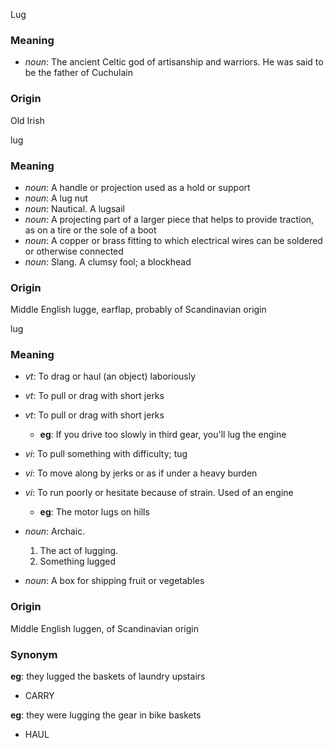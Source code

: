 Lug
### Meaning
+ _noun_: The ancient Celtic god of artisanship and warriors. He was said to be the father of Cuchulain

### Origin

Old Irish

lug
### Meaning
+ _noun_: A handle or projection used as a hold or support
+ _noun_: A lug nut
+ _noun_: Nautical. A lugsail
+ _noun_: A projecting part of a larger piece that helps to provide traction, as on a tire or the sole of a boot
+ _noun_: A copper or brass fitting to which electrical wires can be soldered or otherwise connected
+ _noun_: Slang. A clumsy fool; a blockhead

### Origin

Middle English lugge, earflap, probably of Scandinavian origin

lug
### Meaning
+ _vt_: To drag or haul (an object) laboriously
+ _vt_: To pull or drag with short jerks
+ _vt_: To pull or drag with short jerks
    + __eg__: If you drive too slowly in third gear, you'll lug the engine
+ _vi_: To pull something with difficulty; tug
+ _vi_: To move along by jerks or as if under a heavy burden
+ _vi_: To run poorly or hesitate because of strain. Used of an engine
    + __eg__: The motor lugs on hills

+ _noun_: Archaic.
   1. The act of lugging.
   2. Something lugged
+ _noun_: A box for shipping fruit or vegetables

### Origin

Middle English luggen, of Scandinavian origin

### Synonym

__eg__: they lugged the baskets of laundry upstairs

+ CARRY

__eg__: they were lugging the gear in bike baskets

+ HAUL


